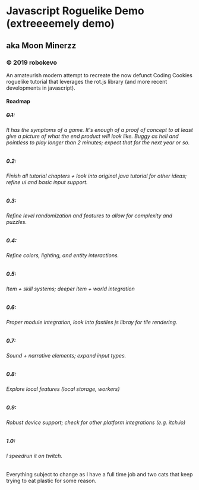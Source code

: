 # Javascript Roguelike Demo (extreeeemely demo)
## aka Moon Minerzz
### © 2019 robokevo

An amateurish modern attempt to recreate the now defunct Coding Cookies roguelike tutorial that leverages the rot.js library (and more recent developments in javascript).

#### Roadmap

##### ~~0.1~~:

###### It has the symptoms of a game. It's enough of a proof of concept to at least give a picture of what the end product will look like. Buggy as hell and pointless to play longer than 2 minutes; expect that for the next year or so.

##### 0.2:

###### Finish all tutorial chapters + look into original java tutorial for other ideas; refine ui and basic input support.

##### 0.3:

###### Refine level randomization and features to allow for complexity and puzzles.

##### 0.4:

###### Refine colors, lighting, and entity interactions.

##### 0.5:

###### Item + skill systems; deeper item + world integration

##### 0.6:

###### Proper module integration, look into fastiles js libray for tile rendering.

##### 0.7:

###### Sound + narrative elements; expand input types.

##### 0.8:

###### Explore local features (local storage, workers)

##### 0.9:

###### Robust device support; check for other platform integrations (e.g. itch.io)

##### 1.0:

###### I speedrun it on twitch.

Everything subject to change as I have a full time job and two cats that keep trying to eat plastic for some reason.